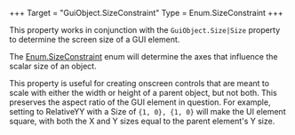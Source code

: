 +++
Target = "GuiObject.SizeConstraint"
Type = Enum.SizeConstraint
+++

This property works in conjunction with the `GuiObject.Size|Size` property to determine the screen size of a GUI element.The [Enum.SizeConstraint](https://developer.roblox.com/search#stq=SizeConstraint) enum will determine the axes that influence the scalar size of an object.This property is useful for creating onscreen controls that are meant to scale with either the width or height of a parent object, but not both. This preserves the aspect ratio of the GUI element in question. For example, setting to RelativeYY with a Size of `{1, 0}, {1, 0}` will make the UI element square, with both the X and Y sizes equal to the parent element's Y size.